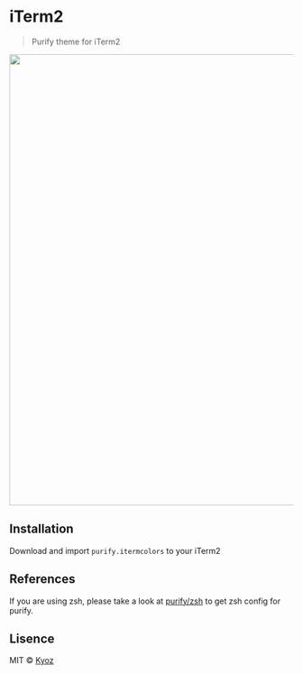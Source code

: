# iTerm2
> Purify theme for iTerm2

<p align="center">
  <img src="https://i.imgur.com/NyK0CaM.png" width="800px">
</p>

## Installation

Download and import `purify.itermcolors` to your iTerm2

## References

If you are using zsh, please take a look at [purify/zsh](https://github.com/kyoz/purify/tree/master/zsh) to get zsh config for purify.

## Lisence
MIT © [Kyoz](mailto:banminkyoz@gmail.com)
